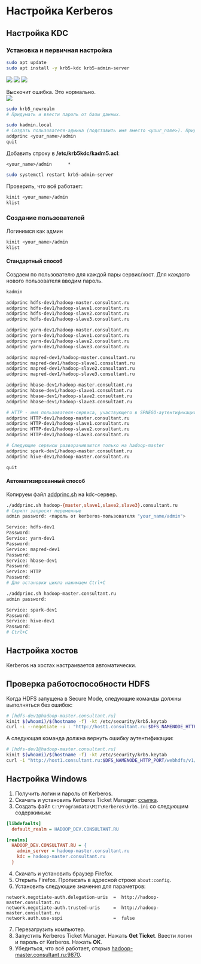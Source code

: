 # Настройка Kerberos

## Настройка KDC

### Установка и первичная настройка

```bash
sudo apt update
sudo apt install -y krb5-kdc krb5-admin-server
```

<img src="./assets/krb_1.png" />
<img src="./assets/krb_2.png" />
<img src="./assets/krb_3.png" />

Выскочит ошибка. Это нормально.  
<img src="./assets/krb_error.png" />

```bash
sudo krb5_newrealm
# Придумать и ввести пароль от базы данных.
```

```bash
sudo kadmin.local
# Создать пользователя-админа (подставить имя вместо <your_name>). Придумать и ввести пароль.
addprinc <your_name>/admin
quit
```

Добавить строку в **/etc/krb5kdc/kadm5.acl**:

```
<your_name>/admin      *
```

```bash
sudo systemctl restart krb5-admin-server
```

Проверить, что всё работает:

```bash
kinit <your_name>/admin
klist
```

### Создание пользователей

Логинимся как админ

```bash
kinit <your_name>/admin
klist
```

#### Стандартный способ

Создаем по пользователю для каждой пары сервис/хост.
Для каждого нового пользователя вводим пароль.

```bash
kadmin

addprinc hdfs-dev1/hadoop-master.consultant.ru
addprinc hdfs-dev1/hadoop-slave1.consultant.ru
addprinc hdfs-dev1/hadoop-slave2.consultant.ru
addprinc hdfs-dev1/hadoop-slave3.consultant.ru

addprinc yarn-dev1/hadoop-master.consultant.ru
addprinc yarn-dev1/hadoop-slave1.consultant.ru
addprinc yarn-dev1/hadoop-slave2.consultant.ru
addprinc yarn-dev1/hadoop-slave3.consultant.ru

addprinc mapred-dev1/hadoop-master.consultant.ru
addprinc mapred-dev1/hadoop-slave1.consultant.ru
addprinc mapred-dev1/hadoop-slave2.consultant.ru
addprinc mapred-dev1/hadoop-slave3.consultant.ru

addprinc hbase-dev1/hadoop-master.consultant.ru
addprinc hbase-dev1/hadoop-slave1.consultant.ru
addprinc hbase-dev1/hadoop-slave2.consultant.ru
addprinc hbase-dev1/hadoop-slave3.consultant.ru

# HTTP - имя пользователя-сервиса, участвующего в SPNEGO-аутентификации.
addprinc HTTP-dev1/hadoop-master.consultant.ru
addprinc HTTP-dev1/hadoop-slave1.consultant.ru
addprinc HTTP-dev1/hadoop-slave2.consultant.ru
addprinc HTTP-dev1/hadoop-slave3.consultant.ru

# Следующие сервисы разворачиваются только на hadoop-master
addprinc spark-dev1/hadoop-master.consultant.ru
addprinc hive-dev1/hadoop-master.consultant.ru

quit
```

#### Автоматизированный способ

Копируем файл [addprinc.sh](../scripts/addprinc.sh) на kdc-сервер.

```bash
./addprinc.sh hadoop-{master,slave1,slave2,slave3}.consultant.ru
# Скрипт запросит переменные
admin password: <пароль от kerberos-пользователя "your_name/admin">

Service: hdfs-dev1
Password:
Service: yarn-dev1
Password:
Service: mapred-dev1
Password:
Service: hbase-dev1
Password:
Service: HTTP
Password:
# Для остановки цикла нажимаем Ctrl+C

./addprinc.sh hadoop-master.consultant.ru
admin password:

Service: spark-dev1
Password:
Service: hive-dev1
Password:
# Ctrl+C
```

## Настройка хостов

Kerberos на хостах настраивается автоматически.

## Проверка работоспособности HDFS

Когда HDFS запущена в Secure Mode, следующие команды должны выполняться без ошибок:

```bash
# [hdfs-dev1@hadoop-master.consultant.ru]
kinit $(whoami)/$(hostname -f) -kt /etc/security/krb5.keytab
curl -i --negotiate -u : "http://host1.consultant.ru:$DFS_NAMENODE_HTTP_PORT/webhdfs/v1/?op=LISTSTATUS"
```

А следующая команда должна вернуть ошибку аутентификации:

```bash
# [hdfs-dev1@hadoop-master.consultant.ru]
kinit $(whoami)/$(hostname -f) -kt /etc/security/krb5.keytab
curl -i "http://host1.consultant.ru:$DFS_NAMENODE_HTTP_PORT/webhdfs/v1/?op=LISTSTATUS"
```

## Настройка Windows

1. Получить логин и пароль от Kerberos.
2. Скачать и установить Kerberos Ticket Manager: [ссылка](https://web.mit.edu/kerberos/dist/kfw/4.1/kfw-4.1-amd64.msi).
3. Создать файл `C:\ProgramData\MIT\Kerberos\krb5.ini` со следующим содержимым:

```ini
[libdefaults]
  default_realm = HADOOP_DEV.CONSULTANT.RU

[realms]
  HADOOP_DEV.CONSULTANT.RU = {
    admin_server = hadoop-master.consultant.ru
    kdc = hadoop-master.consultant.ru
  }
```

4. Скачать и установить браузер Firefox.
5. Открыть Firefox. Прописать в адресной строке `about:config`.
6. Установить следующие значения для параметров:

```
network.negotiate-auth.delegation-uris  =  http://hadoop-master.consultant.ru
network.negotiate-auth.trusted-uris     =  http://hadoop-master.consultant.ru
network.auth.use-sspi                   =  false
```

7. Перезагрузить компьютер.
8. Запустить Kerberos Ticket Manager. Нажать **Get Ticket**. Ввести логин и пароль от Kerberos. Нажать **OK**.
9. Убедиться, что всё работает, открыв [hadoop-master.consultant.ru:9870](hadoop-master.consultant.ru:9870).
